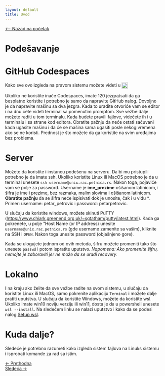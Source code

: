 ```yaml
---
layout: default
title: Uvod
---
```


<link rel="stylesheet" href="/UNIX-beginner-course/assets/css/custom.css">

<script defer data-domain="dianasantavec.github.io/unix-beginner-course" src="https://unix.psc.vl.ba.node.igorsikuljak.rs:2443/js/script.js"></script>

<div style="margin-bottom: 1em;">
  <a href="/UNIX-beginner-course/" class="button-nav">⟵ Nazad na početak</a>
</div>

# Podešavanje

# GitHub Codespaces

Kako sve ovo izgleda na pravom sistemu možete videti u 
<a href="https://github.com/codespaces/new/?repo=dianasantavec/UNIX-beginner-course&devcontainer_path=.devcontainer/devcontainer.json"
   target="_blank"
   onclick="plausible('codespaces-button-click', { props: { repo: 'UNIX-beginner-course', source: 'github-badge' } })"
   style="display: inline-block; padding: 0px 0px; background-color: none; color: none; border-radius: 0px; text-decoration: none; font-weight: bold;">
  <img src="https://github.com/codespaces/badge.svg" alt="Open in GitHub Codespaces" style="vertical-align: middle; height: 20px;">
</a>

Ukoliko ne koristite inače Codespaces, imate 120 jezgra/sati da ga besplatno koristite i potrebno je samo da napravite GitHub nalog. Dovoljno je da napravite mašinu sa dva jezgra. Kada to uradite otvoriće vam se editor i na dnu ćete videti terminal sa pomenutim promptom. Sve vežbe dalje možete raditi u tom terminalu. Kada budete pravili fajlove, videćete ih i u terminalu i sa strane kod editora. Obratite pažnju da neće ostati sačuvani kada ugasite mašinu i da će se mašina sama ugasiti posle nekog vremena ako se ne koristi. Prednost je što možete da ga koristite na svim uređajima bez problema.

# Server

Možete da koristite i instancu podešenu na serveru. Da bi mu pristupili potrebno je da imate ssh. Ukoliko koristite Linux ili MacOS potrebno je da u terminal unesete ```ssh username@unix.rac.petnica.rs```. Nakon toga, pojaviće vam se polje za password. Username je **ime_prezime** ošišanom latinicom, i šifra je ime i prezime, bez razmaka, malim slovima i ošišanom latinicom. **Obratite pažnju** da se šifra neće ispisivati dok je unosite, čak i u vidu *. Primer: username: petar_petrovic i password: petarpetrovic.

U slučaju da koristite windows, možete skinuti PuTTY (https://www.chiark.greenend.org.uk/~sgtatham/putty/latest.html). Kada ga pokrenete, u polje "Host Name (or IP address) unesite ```username@unix.rac.petnica.rs``` (gde username zamenite sa vašim), kliknite na SSH i ```OPEN```. Nakon toga unesite password (objašnjeno gore).

Kada se ulogujete jednom od ovih metoda, šifru možete promeniti tako što unesete `passwd` i potom ispratite uputstvo. *Napomena: Ako promenite šifru, nemojte je zaboraviti jer ne može da se uradi recovery*.

# Lokalno

I na kraju ako želite da sve vežbe radite na svom sistemu, u slučaju da koristite Linux ili MacOS, samo pokrenite aplikaciju `Terminal` i možete dalje pratiti uputstva. U slučaju da koristite Windows, možete da koristite wsl. Ukoliko imate win10 noviju verziju ili win11, dosta je da u powershell unesete ```wsl --install```. Na sledećem linku se nalazi uputstvo i kako da se podesi nalog [Setup wsl](https://learn.microsoft.com/en-us/windows/wsl/install).


# Kuda dalje?
Sledeće je potrebno razumeti kako izgleda sistem fajlova na Linuks sistemu i isprobati komande za rad sa istim.


<div class="nav-buttons-wrapper">
  <div class="nav-left">
    <a href="1_2-bash.html" class="button-nav">← Prethodna</a>
  </div>
  <div class="nav-right">
    <a href="2-filesystem_functions.html" class="button-nav">Sledeća →</a>
  </div>
</div>
